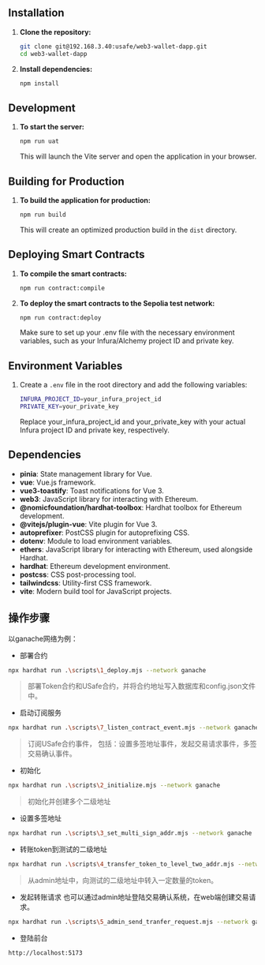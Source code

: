 
## Installation

1. **Clone the repository:**

   ```bash
   git clone git@192.168.3.40:usafe/web3-wallet-dapp.git
   cd web3-wallet-dapp
   ```

2. **Install dependencies:**

   ```bash
   npm install
   ```

## Development

1. **To start the server:**

   ```bash
   npm run uat
   ```

   This will launch the Vite server and open the application in your browser.

## Building for Production

1. **To build the application for production:**

   ```bash
   npm run build
   ```

   This will create an optimized production build in the `dist` directory.

## Deploying Smart Contracts

1. **To compile the smart contracts:**

   ```bash 
   npm run contract:compile
   ```

2. **To deploy the smart contracts to the Sepolia test network:**

   ```bash
   npm run contract:deploy
   ```

   Make sure to set up your .env file with the necessary environment variables, such as your Infura/Alchemy project ID and private key.

## Environment Variables

1. Create a `.env` file in the root directory and add the following variables:
   ```bash
   INFURA_PROJECT_ID=your_infura_project_id
   PRIVATE_KEY=your_private_key
   ```
   Replace your_infura_project_id and your_private_key with your actual Infura project ID and private key, respectively.

## Dependencies

- **pinia**: State management library for Vue.
- **vue**: Vue.js framework.
- **vue3-toastify**: Toast notifications for Vue 3.
- **web3**: JavaScript library for interacting with Ethereum.
- **@nomicfoundation/hardhat-toolbox**: Hardhat toolbox for Ethereum development.
- **@vitejs/plugin-vue**: Vite plugin for Vue 3.
- **autoprefixer**: PostCSS plugin for autoprefixing CSS.
- **dotenv**: Module to load environment variables.
- **ethers**: JavaScript library for interacting with Ethereum, used alongside Hardhat.
- **hardhat**: Ethereum development environment.
- **postcss**: CSS post-processing tool.
- **tailwindcss**: Utility-first CSS framework.
- **vite**: Modern build tool for JavaScript projects.

## 操作步骤
以ganache网络为例：
- 部署合约
```bash
npx hardhat run .\scripts\1_deploy.mjs --network ganache
```
> 部署Token合约和USafe合约，并将合约地址写入数据库和config.json文件中。

- 启动订阅服务
```bash
npx hardhat run .\scripts\7_listen_contract_event.mjs --network ganache
```
> 订阅USafe合约事件， 包括：设置多签地址事件，发起交易请求事件，多签交易确认事件。

- 初始化
```bash
npx hardhat run .\scripts\2_initialize.mjs --network ganache
```
> 初始化并创建多个二级地址

- 设置多签地址
```bash
npx hardhat run .\scripts\3_set_multi_sign_addr.mjs --network ganache
```

- 转账token到测试的二级地址
```bash
npx hardhat run .\scripts\4_transfer_token_to_level_two_addr.mjs --network ganache
```
> 从admin地址中，向测试的二级地址中转入一定数量的token。


- 发起转账请求
也可以通过admin地址登陆交易确认系统，在web端创建交易请求。
```bash
npx hardhat run .\scripts\5_admin_send_tranfer_request.mjs --network ganache
```

- 登陆前台
```bash
http://localhost:5173
```
